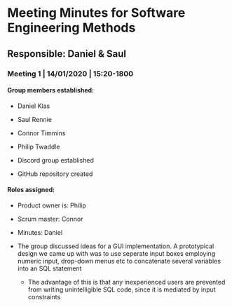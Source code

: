 # Meeting Minutes for Software Engineering Methods
## Responsible: Daniel & Saul

### Meeting 1 | 14/01/2020 | 15:20-1800

#### Group members established:
  -	Daniel Klas
  -	Saul Rennie
  -	Connor Timmins
  -	Philip Twaddle

- Discord group established
- GitHub repository created 

#### Roles assigned:
-	Product owner is: Philip
-	Scrum master: Connor
-	Minutes: Daniel

- The group discussed ideas for a GUI implementation. A prototypical design we came up with was to use seperate input boxes employing 
numeric input, drop-down menus etc to concatenate several variables into an SQL statement
  - The advantage of this is that any inexperienced users are prevented from writing unintelligible SQL code, since it is mediated by input
constraints
